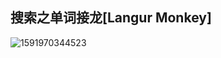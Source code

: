 ## 搜索之单词接龙[Langur Monkey]



![1591970344523](C:\Users\FrankCooper\AppData\Roaming\Typora\typora-user-images\1591970344523.png)

















